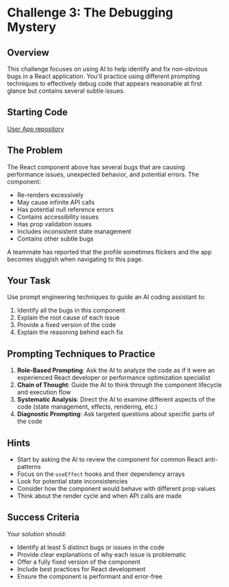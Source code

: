 # Challenge 3: The Debugging Mystery

## Overview

This challenge focuses on using AI to help identify and fix non-obvious bugs in a React application. You'll practice using different prompting techniques to effectively debug code that appears reasonable at first glance but contains several subtle issues.

## Starting Code

[User App repository](./exercises/user-app)

## The Problem

The React component above has several bugs that are causing performance issues, unexpected behavior, and potential errors. The component:

- Re-renders excessively
- May cause infinite API calls
- Has potential null reference errors
- Contains accessibility issues
- Has prop validation issues
- Includes inconsistent state management
- Contains other subtle bugs

A teammate has reported that the profile sometimes flickers and the app becomes sluggish when navigating to this page.

## Your Task

Use prompt engineering techniques to guide an AI coding assistant to:

1. Identify all the bugs in this component
2. Explain the root cause of each issue
3. Provide a fixed version of the code
4. Explain the reasoning behind each fix

## Prompting Techniques to Practice

1. **Role-Based Prompting**: Ask the AI to analyze the code as if it were an experienced React developer or performance optimization specialist
2. **Chain of Thought**: Guide the AI to think through the component lifecycle and execution flow
3. **Systematic Analysis**: Direct the AI to examine different aspects of the code (state management, effects, rendering, etc.)
4. **Diagnostic Prompting**: Ask targeted questions about specific parts of the code

## Hints

- Start by asking the AI to review the component for common React anti-patterns
- Focus on the `useEffect` hooks and their dependency arrays
- Look for potential state inconsistencies
- Consider how the component would behave with different prop values
- Think about the render cycle and when API calls are made

## Success Criteria

Your solution should:

- Identify at least 5 distinct bugs or issues in the code
- Provide clear explanations of why each issue is problematic
- Offer a fully fixed version of the component
- Include best practices for React development
- Ensure the component is performant and error-free